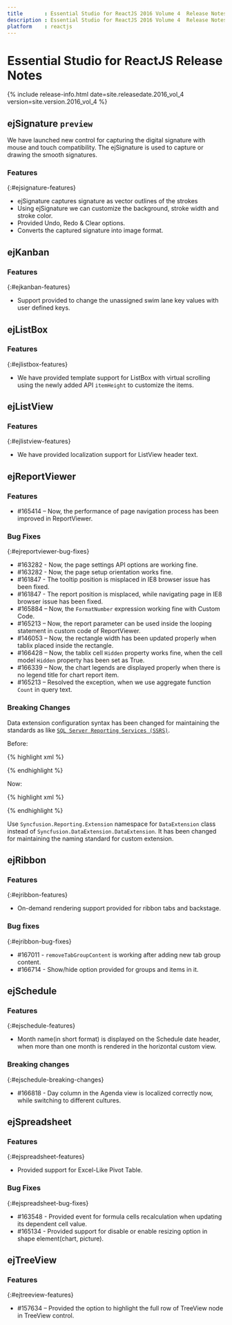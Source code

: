 ```yaml
---
title 		: Essential Studio for ReactJS 2016 Volume 4  Release Notes
description : Essential Studio for ReactJS 2016 Volume 4  Release Notes
platform 	: reactjs
---
```


# Essential Studio for ReactJS Release Notes

{% include release-info.html date=site.releasedate.2016_vol_4 version=site.version.2016_vol_4 %} 



## ejSignature `preview`

We have launched new control for capturing the digital signature with mouse and touch compatibility. The ejSignature is used to capture or drawing the smooth signatures.


### Features
{:#ejsignature-features}

* ejSignature captures signature as vector outlines of the strokes
* Using ejSignature we can customize the background, stroke width and stroke color. 
* Provided Undo, Redo & Clear options.
* Converts the captured signature into image format.
## ejKanban

### Features
{:#ejkanban-features}

* Support provided to change the unassigned swim lane key values with user defined keys.

## ejListBox

### Features
{:#ejlistbox-features}

* We have provided template support for ListBox with virtual scrolling using the newly added API `itemHeight` to customize the items.
## ejListView

### Features
{:#ejlistview-features}

* We have provided localization support for ListView header text.
## ejReportViewer

### Features

* \#165414 – Now, the performance of page navigation process has been improved in ReportViewer.


### Bug Fixes	
{:#ejreportviewer-bug-fixes}

* \#163282 - Now, the page settings API options are working fine.
* \#163282 - Now, the page setup orientation works fine.
* \#161847 - The tooltip position is misplaced in IE8 browser issue has been fixed.
* \#161847 - The report position is misplaced, while navigating page in IE8 browser issue has been fixed.
* \#165884 – Now, the `FormatNumber` expression working fine with Custom Code.
* \#165213 – Now, the report parameter can be used inside the looping statement in custom code of ReportViewer.
* \#146053 – Now, the rectangle width has been updated properly when tablix placed inside the rectangle.
* \#166428 – Now, the tablix cell `Hidden` property works fine, when the cell model `Hidden` property has been set as True.
* \#166339 – Now, the chart legends are displayed properly when there is no legend title for chart report item.
* \#165213 – Resolved the exception, when we use aggregate function `Count` in query text.

### Breaking Changes

Data extension configuration syntax has been changed for maintaining the standards as like [`SQL Server Reporting Services (SSRS)`](https://msdn.microsoft.com/en-us/library/ms155086.aspx#Procedures).

Before:

{% highlight xml %}

<SyncfusionDataExtension>
    <DataExtension>
      <Extensions>
        <add name="SSAS" assemblyName="Syncfusion.Reporting.DataExtensions.SSAS" type="Syncfusion.Reporting.DataExtensions.SSAS.SSASDataExtension"></add>
      </Extensions>
    </DataExtension>
</SyncfusionDataExtension>

{% endhighlight %}

Now:

{% highlight xml %}

<ReportingExtensions>
   <DataExtension>
        <Extension Name="SSAS" Assembly="Syncfusion.Reporting.DataExtensions.SSAS" Type="Syncfusion.Reporting.DataExtensions.SSAS.SSASDataExtension"/>
   </DataExtension>
</ReportingExtensions>

{% endhighlight %}

Use `Syncfusion.Reporting.Extension` namespace for `DataExtension` class instead of `Syncfusion.DataExtension.DataExtension`. It has been changed for maintaining the naming standard for custom extension.

## ejRibbon

### Features
{:#ejribbon-features}

* On-demand rendering support provided for ribbon tabs and backstage.

### Bug fixes
{:#ejribbon-bug-fixes}

* \#167011 - `removeTabGroupContent` is working after adding new tab group content. 
* \#166714 - Show/hide option provided for groups and items in it.
## ejSchedule

### Features
{:#ejschedule-features}

* Month name(in short format) is displayed on the Schedule date header, when more than one month is rendered in the horizontal custom view.

### Breaking changes
{:#ejschedule-breaking-changes}

* \#166818 - Day column in the Agenda view is localized correctly now, while switching to different cultures.

## ejSpreadsheet

### Features
{:#ejspreadsheet-features}

* Provided support for Excel-Like Pivot Table.

### Bug Fixes
{:#ejspreadsheet-bug-fixes}

* \#163548 - Provided event for formula cells recalculation when updating its dependent cell value.
* \#165134 - Provided support for disable or enable resizing option in shape element(chart, picture).
## ejTreeView

### Features
{:#ejtreeview-features}

* \#157634 – Provided the option to highlight the full row of TreeView node in TreeView control.
